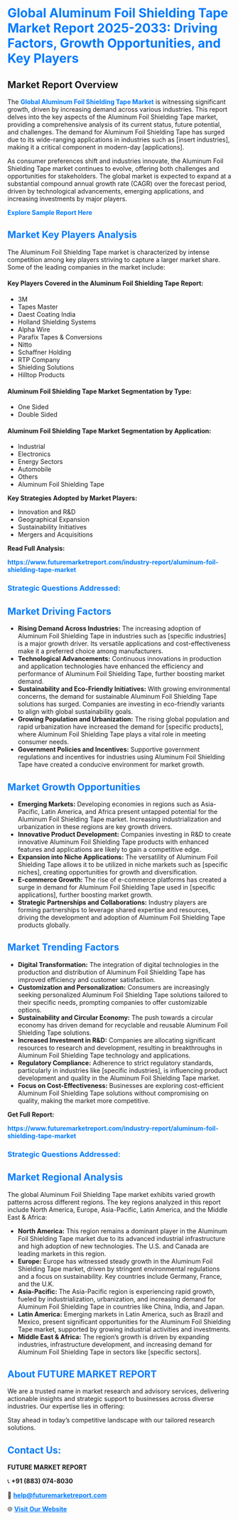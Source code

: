<h1 style="color: #007BFF;">Global Aluminum Foil Shielding Tape Market Report 2025-2033: Driving Factors, Growth Opportunities, and Key Players</h1>

<section id="overview">
<h2>Market Report Overview</h2>
<p>The <a href="https://www.futuremarketreport.com/industry-report/aluminum-foil-shielding-tape-market" style="color: #007BFF; text-decoration: none;"><strong>Global Aluminum Foil Shielding Tape Market</strong></a> is witnessing significant growth, driven by increasing demand across various industries. This report delves into the key aspects of the Aluminum Foil Shielding Tape market, providing a comprehensive analysis of its current status, future potential, and challenges. The demand for Aluminum Foil Shielding Tape has surged due to its wide-ranging applications in industries such as [insert industries], making it a critical component in modern-day [applications].</p>
<p>As consumer preferences shift and industries innovate, the Aluminum Foil Shielding Tape market continues to evolve, offering both challenges and opportunities for stakeholders. The global market is expected to expand at a substantial compound annual growth rate (CAGR) over the forecast period, driven by technological advancements, emerging applications, and increasing investments by major players.</p>
</section>

<section id="overview">
<p><a href="https://www.futuremarketreport.com/request-sample/reportId=120486" style="color: #007BFF; text-decoration: none;"><strong>Explore Sample Report Here</strong></a></p>
</section>

<section id="key-players">
<h2 style="color: #007BFF;">Market Key Players Analysis</h2>
<p>The Aluminum Foil Shielding Tape market is characterized by intense competition among key players striving to capture a larger market share. Some of the leading companies in the market include:</p>
<h4>Key Players Covered in the Aluminum Foil Shielding Tape Report:</h4>
<ul><li>3M</li><li>Tapes Master</li><li>Daest Coating India</li><li>Holland Shielding Systems</li><li>Alpha Wire</li><li>Parafix Tapes &amp; Conversions</li><li>Nitto</li><li>Schaffner Holding</li><li>RTP Company</li><li>Shielding Solutions</li><li>Hilltop Products</li></ul>
<h4>Aluminum Foil Shielding Tape Market Segmentation by Type:</h4>
<ul><li>One Sided</li><li>Double Sided</li></ul>

<h4>Aluminum Foil Shielding Tape Market Segmentation by Application:</h4>
<ul><li>Industrial</li><li>Electronics</li><li>Energy Sectors</li><li>Automobile</li><li>Others</li><li>Aluminum Foil Shielding Tape</li></ul>
<p><strong>Key Strategies Adopted by Market Players:</strong></p>
<ul>
<li>Innovation and R&D</li>
<li>Geographical Expansion</li>
<li>Sustainability Initiatives</li>
<li>Mergers and Acquisitions</li>
</ul>
</section>

<section>
<p><strong>Read Full Analysis: </strong></p><a href="https://www.futuremarketreport.com/industry-report/aluminum-foil-shielding-tape-market" style="color: #007BFF; text-decoration: none;"><strong>https://www.futuremarketreport.com/industry-report/aluminum-foil-shielding-tape-market</strong></a>
<h3 style="color: #007BFF;">Strategic Questions Addressed:</h3>
</section>

<section id="driving-factors">
<h2 style="color: #007BFF;">Market Driving Factors</h2>
<ul>
<li><strong>Rising Demand Across Industries:</strong> The increasing adoption of Aluminum Foil Shielding Tape in industries such as [specific industries] is a major growth driver. Its versatile applications and cost-effectiveness make it a preferred choice among manufacturers.</li>
<li><strong>Technological Advancements:</strong> Continuous innovations in production and application technologies have enhanced the efficiency and performance of Aluminum Foil Shielding Tape, further boosting market demand.</li>
<li><strong>Sustainability and Eco-Friendly Initiatives:</strong> With growing environmental concerns, the demand for sustainable Aluminum Foil Shielding Tape solutions has surged. Companies are investing in eco-friendly variants to align with global sustainability goals.</li>
<li><strong>Growing Population and Urbanization:</strong> The rising global population and rapid urbanization have increased the demand for [specific products], where Aluminum Foil Shielding Tape plays a vital role in meeting consumer needs.</li>
<li><strong>Government Policies and Incentives:</strong> Supportive government regulations and incentives for industries using Aluminum Foil Shielding Tape have created a conducive environment for market growth.</li>
</ul>
</section>

<section id="growth-opportunities">
<h2 style="color: #007BFF;">Market Growth Opportunities</h2>
<ul>
<li><strong>Emerging Markets:</strong> Developing economies in regions such as Asia-Pacific, Latin America, and Africa present untapped potential for the Aluminum Foil Shielding Tape market. Increasing industrialization and urbanization in these regions are key growth drivers.</li>
<li><strong>Innovative Product Development:</strong> Companies investing in R&D to create innovative Aluminum Foil Shielding Tape products with enhanced features and applications are likely to gain a competitive edge.</li>
<li><strong>Expansion into Niche Applications:</strong> The versatility of Aluminum Foil Shielding Tape allows it to be utilized in niche markets such as [specific niches], creating opportunities for growth and diversification.</li>
<li><strong>E-commerce Growth:</strong> The rise of e-commerce platforms has created a surge in demand for Aluminum Foil Shielding Tape used in [specific applications], further boosting market growth.</li>
<li><strong>Strategic Partnerships and Collaborations:</strong> Industry players are forming partnerships to leverage shared expertise and resources, driving the development and adoption of Aluminum Foil Shielding Tape products globally.</li>
</ul>
</section>

<section id="trending-factors">
<h2 style="color: #007BFF;">Market Trending Factors</h2>
<ul>
<li><strong>Digital Transformation:</strong> The integration of digital technologies in the production and distribution of Aluminum Foil Shielding Tape has improved efficiency and customer satisfaction.</li>
<li><strong>Customization and Personalization:</strong> Consumers are increasingly seeking personalized Aluminum Foil Shielding Tape solutions tailored to their specific needs, prompting companies to offer customizable options.</li>
<li><strong>Sustainability and Circular Economy:</strong> The push towards a circular economy has driven demand for recyclable and reusable Aluminum Foil Shielding Tape solutions.</li>
<li><strong>Increased Investment in R&D:</strong> Companies are allocating significant resources to research and development, resulting in breakthroughs in Aluminum Foil Shielding Tape technology and applications.</li>
<li><strong>Regulatory Compliance:</strong> Adherence to strict regulatory standards, particularly in industries like [specific industries], is influencing product development and quality in the Aluminum Foil Shielding Tape market.</li>
<li><strong>Focus on Cost-Effectiveness:</strong> Businesses are exploring cost-efficient Aluminum Foil Shielding Tape solutions without compromising on quality, making the market more competitive.</li>
</ul>
</section>

<section>
<p><strong>Get Full Report: </strong></p><a href="https://www.futuremarketreport.com/industry-report/aluminum-foil-shielding-tape-market" style="color: #007BFF; text-decoration: none;"><strong>https://www.futuremarketreport.com/industry-report/aluminum-foil-shielding-tape-market</strong></a>
<h3 style="color: #007BFF;">Strategic Questions Addressed:</h3>
</section>


<section id="regional-analysis">
<h2 style="color: #007BFF;">Market Regional Analysis</h2>
<p>The global Aluminum Foil Shielding Tape market exhibits varied growth patterns across different regions. The key regions analyzed in this report include North America, Europe, Asia-Pacific, Latin America, and the Middle East & Africa:</p>
<ul>
<li><strong>North America:</strong> This region remains a dominant player in the Aluminum Foil Shielding Tape market due to its advanced industrial infrastructure and high adoption of new technologies. The U.S. and Canada are leading markets in this region.</li>
<li><strong>Europe:</strong> Europe has witnessed steady growth in the Aluminum Foil Shielding Tape market, driven by stringent environmental regulations and a focus on sustainability. Key countries include Germany, France, and the U.K.</li>
<li><strong>Asia-Pacific:</strong> The Asia-Pacific region is experiencing rapid growth, fueled by industrialization, urbanization, and increasing demand for Aluminum Foil Shielding Tape in countries like China, India, and Japan.</li>
<li><strong>Latin America:</strong> Emerging markets in Latin America, such as Brazil and Mexico, present significant opportunities for the Aluminum Foil Shielding Tape market, supported by growing industrial activities and investments.</li>
<li><strong>Middle East & Africa:</strong> The region’s growth is driven by expanding industries, infrastructure development, and increasing demand for Aluminum Foil Shielding Tape in sectors like [specific sectors].</li>
</ul>
</section>

<footer>
<h2 style="color: #007BFF;">About FUTURE MARKET REPORT</h2>
<p>We are a trusted name in market research and advisory services, delivering actionable insights and strategic support to businesses across diverse industries. Our expertise lies in offering:</p>

<p>Stay ahead in today’s competitive landscape with our tailored research solutions.</p>

<h2 style="color: #007BFF;">Contact Us:</h2>
<p><strong>FUTURE MARKET REPORT</strong></p>
<p>📞 <strong>+91 (883) 074-8030</strong></p>
<p>📧 <strong><a href="mailto:help@futuremarketreport.com" style="color: #007BFF;">help@futuremarketreport.com</a></strong></p>
<p>🌐 <strong><a href="https://www.futuremarketreport.com/" style="color: #007BFF;">Visit Our Website</a></strong></p>
</footer>